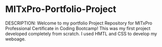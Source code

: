 # MITxPro-Portfolio-Project

DESCRIPTION:
Welcome to my portfolio Project Repository for MITxPro Professional Certificate in Coding Bootcamp! This was my first project developed completely from scratch. I used HMTL and CSS to develop my weboage.
